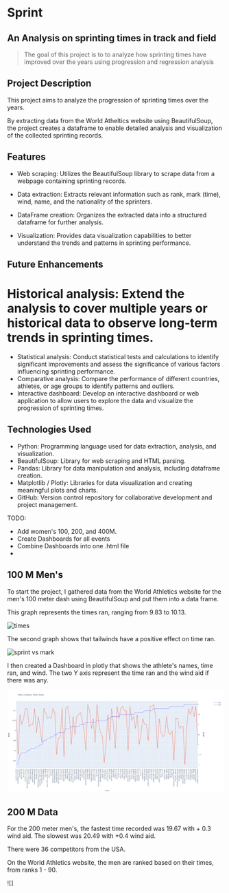 # Sprint 
## An Analysis on sprinting times in track and field

> The goal of this project is to to analyze how sprinting times have improved over the years using progression and regression analysis


## Project Description
This project aims to analyze the progression of sprinting times over the years. 

By extracting data from the World Atheltics website using BeautifulSoup, the project creates a dataframe to enable detailed analysis and visualization of the collected sprinting records.

## Features
- Web scraping: Utilizes the BeautifulSoup library to scrape data from a webpage containing sprinting records.
- Data extraction: Extracts relevant information such as rank, mark (time), wind, name, and the nationality of the sprinters.
- DataFrame creation: Organizes the extracted data into a structured dataframe for further analysis.

- Visualization: Provides data visualization capabilities to better understand the trends and patterns in sprinting performance.


## Future Enhancements
# Historical analysis: Extend the analysis to cover multiple years or historical data to observe long-term trends in sprinting times.
- Statistical analysis: Conduct statistical tests and calculations to identify significant improvements and assess the significance of various factors influencing sprinting performance.
- Comparative analysis: Compare the performance of different countries, athletes, or age groups to identify patterns and outliers.
- Interactive dashboard: Develop an interactive dashboard or web application to allow users to explore the data and visualize the progression of sprinting times.

## Technologies Used

- Python: Programming language used for data extraction, analysis, and visualization.
 - BeautifulSoup: Library for web scraping and HTML parsing.
 - Pandas: Library for data manipulation and analysis, including dataframe creation.
- Matplotlib / Plotly: Libraries for data visualization and creating meaningful plots and charts.
 - GitHub: Version control repository for collaborative development and project management.

TODO: 
- Add  women's 100, 200, and 400M.
- Create Dashboards for all events
- Combine Dashboards into one .html file
- 


## 100 M Men's

To start the project, I gathered data from the World Athletics website for the men's 100 meter dash using BeautifulSoup and put them into a data frame.




This graph represents the times ran, ranging from 9.83 to 10.13.



![times](https://github.com/lyokoth/Performance-progression-in-track-and-field-/assets/97857899/bece1bd0-74ef-4c91-b25a-5766d8437bac)



The second graph shows that tailwinds have a positive effect on time ran.

![sprint vs mark](https://github.com/lyokoth/Performance-progression-in-track-and-field-/assets/97857899/af2482ac-d224-4753-90b4-5a8ecdfa8780)


I then created a Dashboard in plotly that shows the athlete's names, time ran, and wind. The two Y axis represent the time ran and the wind aid if there was any. 

![100m dash mens](https://github.com/lyokoth/Performance-progression-in-track-and-field-/blob/master/Images/100m%20dash%20mens.png)
## 200 M Data

For the 200 meter men's, the fastest time recorded was 19.67 with + 0.3 wind aid. The slowest was 20.49 with +0.4 wind aid.

There were 36 competitors from the USA.

On the World Athletics website, the men are ranked based on their times, from ranks 1 - 90. 

![]



